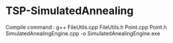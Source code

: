 # TSP-SimulatedAnnealing

Compile command : 
g++ FileUtils.cpp FileUtils.h Point.cpp Point.h SimulatedAnealingEngine.cpp -o SimulatedAnealingEngine.exe